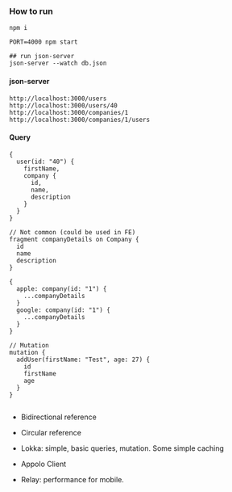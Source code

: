 ### How to run

```
npm i

PORT=4000 npm start

## run json-server
json-server --watch db.json

```

#### json-server
```
http://localhost:3000/users
http://localhost:3000/users/40
http://localhost:3000/companies/1
http://localhost:3000/companies/1/users
```

#### Query

```
{
  user(id: "40") {
    firstName,
    company {
      id,
      name,
      description
    }
  }
}

// Not common (could be used in FE)
fragment companyDetails on Company {
  id
  name
  description
}

{
  apple: company(id: "1") {
    ...companyDetails
  }
  google: company(id: "1") {
    ...companyDetails
  }
}

// Mutation
mutation {
  addUser(firstName: "Test", age: 27) {
    id
    firstName
    age
  }
}


```

- Bidirectional reference
- Circular reference

- Lokka: simple, basic queries, mutation. Some simple caching
- Appolo Client
- Relay: performance for mobile. 
